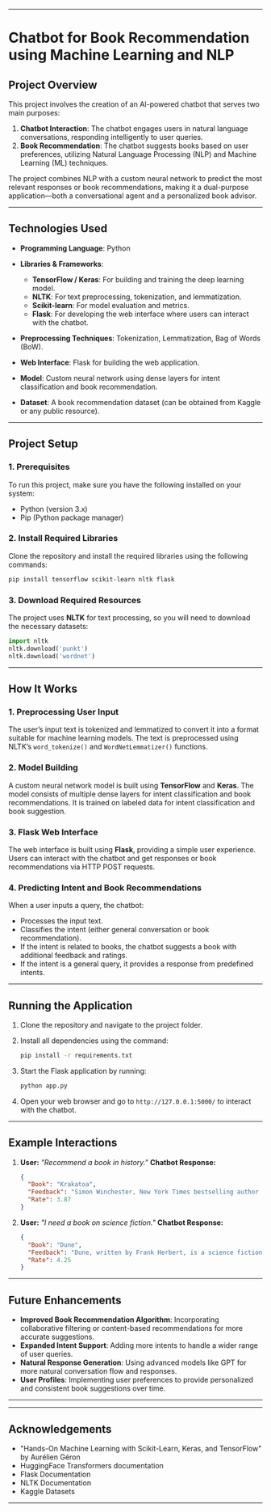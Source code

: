 
---

# Chatbot for Book Recommendation using Machine Learning and NLP

## Project Overview

This project involves the creation of an AI-powered chatbot that serves two main purposes:

1. **Chatbot Interaction**: The chatbot engages users in natural language conversations, responding intelligently to user queries.
2. **Book Recommendation**: The chatbot suggests books based on user preferences, utilizing Natural Language Processing (NLP) and Machine Learning (ML) techniques.

The project combines NLP with a custom neural network to predict the most relevant responses or book recommendations, making it a dual-purpose application—both a conversational agent and a personalized book advisor.

---

## Technologies Used

* **Programming Language**: Python
* **Libraries & Frameworks**:

  * **TensorFlow / Keras**: For building and training the deep learning model.
  * **NLTK**: For text preprocessing, tokenization, and lemmatization.
  * **Scikit-learn**: For model evaluation and metrics.
  * **Flask**: For developing the web interface where users can interact with the chatbot.
* **Preprocessing Techniques**: Tokenization, Lemmatization, Bag of Words (BoW).
* **Web Interface**: Flask for building the web application.
* **Model**: Custom neural network using dense layers for intent classification and book recommendation.
* **Dataset**: A book recommendation dataset (can be obtained from Kaggle or any public resource).

---

## Project Setup

### 1. Prerequisites

To run this project, make sure you have the following installed on your system:

* Python (version 3.x)
* Pip (Python package manager)

### 2. Install Required Libraries

Clone the repository and install the required libraries using the following commands:

```bash
pip install tensorflow scikit-learn nltk flask
```

### 3. Download Required Resources

The project uses **NLTK** for text processing, so you will need to download the necessary datasets:

```python
import nltk
nltk.download('punkt')
nltk.download('wordnet')
```

---

## How It Works

### 1. **Preprocessing User Input**

The user’s input text is tokenized and lemmatized to convert it into a format suitable for machine learning models. The text is preprocessed using NLTK’s `word_tokenize()` and `WordNetLemmatizer()` functions.

### 2. **Model Building**

A custom neural network model is built using **TensorFlow** and **Keras**. The model consists of multiple dense layers for intent classification and book recommendations. It is trained on labeled data for intent classification and book suggestion.

### 3. **Flask Web Interface**

The web interface is built using **Flask**, providing a simple user experience. Users can interact with the chatbot and get responses or book recommendations via HTTP POST requests.

### 4. **Predicting Intent and Book Recommendations**

When a user inputs a query, the chatbot:

* Processes the input text.
* Classifies the intent (either general conversation or book recommendation).
* If the intent is related to books, the chatbot suggests a book with additional feedback and ratings.
* If the intent is a general query, it provides a response from predefined intents.

---

## Running the Application

1. Clone the repository and navigate to the project folder.

2. Install all dependencies using the command:

   ```bash
   pip install -r requirements.txt
   ```

3. Start the Flask application by running:

   ```bash
   python app.py
   ```

4. Open your web browser and go to `http://127.0.0.1:5000/` to interact with the chatbot.

---

## Example Interactions

1. **User:** *"Recommend a book in history."*
   **Chatbot Response:**

   ```json
   {
     "Book": "Krakatoa",
     "Feedback": "Simon Winchester, New York Times bestselling author of The Professor and the Madman, examines the legendary annihilation in 1883 of the volcano-island of Krakatoa, which was followed by an immense tsunami that killed nearly forty thousand people. The effects of the immense waves were felt as far away as France. Barometers in Bogotá and Washington, D.C., went haywire. Bodies were washed up in Zanzibar. The sound of the island's destruction was heard in Australia and India and on islands thousands of miles away. Most significant of all -- in view of today's new political climate -- the eruption helped to trigger in Java a wave of murderous anti-Western militancy among fundamentalist Muslims, one of the first outbreaks of Islamic-inspired killings anywhere. Krakatoa gives us an entirely new perspective on this fascinating and iconic event. This P.S. edition features an extra 16 pages of insights into the book, including author interviews, recommended reading, and more.",
     "Rate": 3.87
   }
   ```

2. **User:** *"I need a book on science fiction."*
   **Chatbot Response:**

   ```json
   {
     "Book": "Dune",
     "Feedback": "Dune, written by Frank Herbert, is a science fiction masterpiece. Set in a future where humanity has colonized the galaxy, it tells the story of Paul Atreides, a young nobleman whose family is given control of the desert planet Arrakis. The planet is the only known source of the spice melange, the most valuable substance in the universe. Dune combines adventure, politics, religion, and ecology in a gripping tale that explores power and destiny.",
     "Rate": 4.25
   }
   ```

---

## Future Enhancements

* **Improved Book Recommendation Algorithm**: Incorporating collaborative filtering or content-based recommendations for more accurate suggestions.
* **Expanded Intent Support**: Adding more intents to handle a wider range of user queries.
* **Natural Response Generation**: Using advanced models like GPT for more natural conversation flow and responses.
* **User Profiles**: Implementing user preferences to provide personalized and consistent book suggestions over time.

---



---

## Acknowledgements

* "Hands-On Machine Learning with Scikit-Learn, Keras, and TensorFlow" by Aurélien Géron
* HuggingFace Transformers documentation
* Flask Documentation
* NLTK Documentation
* Kaggle Datasets

---


